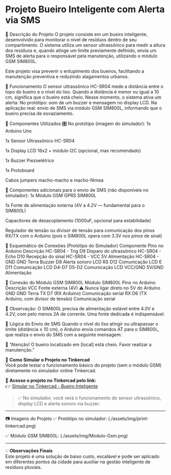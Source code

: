 # Projeto Bueiro Inteligente com Alerta via SMS


🚀 Descrição do Projeto
O projeto consiste em um bueiro inteligente, desenvolvido para monitorar o nível de resíduos dentro de seu compartimento. O sistema utiliza um sensor ultrassônico para medir a altura dos resíduos e, quando atinge um limite previamente definido, envia um SMS de alerta para o responsável pela manutenção, utilizando o módulo GSM SIM800L.

Este projeto visa prevenir o entupimento dos bueiros, facilitando a manutenção preventiva e reduzindo alagamentos urbanos.

🧠 Funcionamento
O sensor ultrassônico HC-SR04 mede a distância entre o topo do bueiro e o nível do lixo.
Quando a distância é menor ou igual a 10 cm, significa que o bueiro está cheio.
Nesse momento, o sistema ativa um alerta:
No protótipo: som de um buzzer e mensagem no display LCD.
Na aplicação real: envio de SMS via módulo GSM SIM800L, informando que o bueiro precisa de esvaziamento.


🔧 Componentes Utilizados
🎛️ No protótipo (imagem do simulador):
1x Arduino Uno

1x Sensor Ultrassônico HC-SR04

1x Display LCD 16x2 + módulo I2C (opcional, mas recomendado)

1x Buzzer Piezoelétrico

1x Protoboard

Cabos jumpers macho-macho e macho-fêmea

🔗 Componentes adicionais para o envio de SMS (não disponíveis no simulador):
1x Módulo GSM GPRS SIM800L

1x Fonte de alimentação externa (4V a 4.2V — fundamental para o SIM800L)

Capacitores de desacoplamento (1000uF, opcional para estabilidade)

Regulador de tensão ou divisor de tensão para comunicação dos pinos RX/TX com o Arduino (pois o SIM800L opera com 3.3V nos pinos de sinal)

🔌 Esquemático de Conexões (Protótipo do Simulador)
Componente	Pino no Arduino	Descrição
HC-SR04 - Trig	D9	Disparo do ultrassônico
HC-SR04 - Echo	D10	Recepção do sinal
HC-SR04 - VCC	5V	Alimentação
HC-SR04 - GND	GND	Terra
Buzzer	D8	Alerta sonoro
LCD RS	D12	Comunicação
LCD E	D11	Comunicação
LCD D4-D7	D5-D2	Comunicação
LCD VCC/GND	5V/GND	Alimentação

📡 Conexão do Módulo GSM SIM800L
Módulo SIM800L	Pino no Arduino	Descrição
VCC	Fonte externa (4V)	⚠️ Nunca ligar direto no 5V do Arduino
GND	GND	Terra
TX	D7 (RX Arduino)	Comunicação serial
RX	D6 (TX Arduino, com divisor de tensão)	Comunicação serial

🔋 Observação: O SIM800L precisa de alimentação estável entre 4.0V e 4.2V, com pelo menos 2A de corrente. Uma fonte dedicada é indispensável.

📨 Lógica do Envio de SMS
Quando o nível do lixo atingir ou ultrapassar o limite (distância ≤ 10 cm), o Arduino envia comandos AT para o SIM800L, que realiza o envio do SMS com a seguinte mensagem:

📲 “Atenção! O bueiro localizado em [local] está cheio. Favor realizar a manutenção.”

🧪 **Como Simular o Projeto no Tinkercad**  
Você pode testar o funcionamento básico do projeto (sem o módulo GSM) diretamente no simulador online Tinkercad.  

🔗 **Acesse o projeto no Tinkercad pelo link:**  
👉 [Simular no Tinkercad - Bueiro Inteligente](https://www.tinkercad.com/things/gH5OR1aNBKg-bueiro-inteligente?sharecode=_kgdMWjJRYhMHPt-zChGMjxzrbSMveiN8-94f1-tAgg)  

> ✅ No simulador, você verá o funcionamento do sensor ultrassônico, display LCD e alerta sonoro via buzzer.  

---
📷 Imagens do Projeto
✅ Protótipo no simulador:
(./assets/img/print-tinkercad.png)

✅ Módulo GSM SIM800L:
(./assets/img/Modulo-Gsm.png)

---

💡 **Observações Finais**  
Este projeto é uma solução de baixo custo, escalável e pode ser aplicado em diferentes pontos da cidade para auxiliar na gestão inteligente de resíduos pluviais.  

